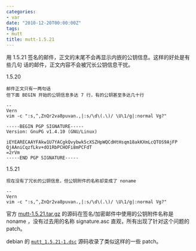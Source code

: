 ```yaml
---
categories:
- var
date: "2010-12-20T00:00:00Z"
tags:
- mutt
title: mutt-1.5.21
---
```


用 1.5.21 签名的邮件，正文的末尾不会再显示内嵌的公钥信息。这样的好处是有些几句
话的邮件，正文内容不会被冗长公钥信息干扰。

1.5.20

    邮件正文只有一两句话
    但下面 BEGIN 开始的公钥信息多达 7 行，有的公钥甚至多达几十行
                                                                            
    --
    Vern
    vim -c ":s,^,ZnQr2va8puvan.,|:s/\d\(.\)/ \U\1/g|:normal Vg?"
                                                                            
    -----BEGIN PGP SIGNATURE-----
    Version: GnuPG v1.4.10 (GNU/Linux)

    iEYEARECAAYFAkw1U7YACgkQvybwk5cXSZHpWQCdHtHsqm18akKXmLcQTOS9AjFP
    QjAAniCqzfLkv+dO1RbPCHOFi8mPCFdT
    =2rVm
    -----END PGP SIGNATURE-----

1.5.21

    现在没有了冗长的公钥信息，但公钥附件的名称却变成了 noname
    
    --
    Vern
    vim -c ":s,^,ZnQr2va8puvan.,|:s/\d\(.\)/ \U\1/g|:normal Vg?"

官方 [mutt-1.5.21.tar.gz][1] 的源码在签名/加密邮件中使用的公钥附件名称是 noname
，没有过去用的名称 signature.asc 直观，所有出现了针对这个问题的 patch。

debian 的 [``mutt_1.5.21-1.dsc``][2] 源码收录了类似这样的一些 patch。

[1]: http://www.mutt.org/download.html 
[2]: http://packages.debian.org/experimental/mutt
